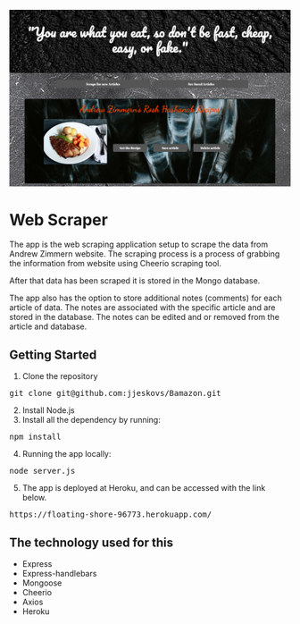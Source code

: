 ![logo](public/assets/images/WebScraper.png)
# Web Scraper

The app is the web scraping application setup to scrape the data from Andrew Zimmern website. The scraping process is a process of grabbing the information from website using Cheerio scraping tool. 

After that data has been scraped it is stored in the Mongo database.  

The app also has the option to store additional notes (comments) for each article of data. The notes are associated with the specific article and are stored in the database. The notes can be edited and or removed from the article and database. 


## Getting Started
1. Clone the repository 
<pre>git clone git@github.com:jjeskovs/Bamazon.git</pre>

2. Install Node.js
3. Install all the dependency by running: 
<pre>npm install</pre>


4. Running the app locally: 
<pre>node server.js</pre>

5. The app is deployed at Heroku, and can be accessed with the link below. 

<pre>https://floating-shore-96773.herokuapp.com/</pre>


## The technology used for this

* Express
* Express-handlebars
* Mongoose
* Cheerio
* Axios
* Heroku